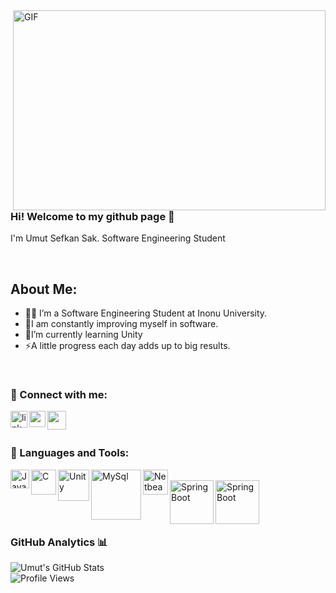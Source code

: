 <img align="right" alt="GIF" src="https://github.com/abhisheknaiidu/abhisheknaiidu/blob/master/code.gif?raw=true" width="500" height="320" />

<br />

### Hi! Welcome to my github page 👋

I'm Umut Sefkan Sak. Software Engineering Student

<br />

## About Me:
- 👨‍💻 I’m a Software Engineering Student at Inonu University.
- 💪I am constantly improving myself in software.
- 🧠I’m currently learning Unity
- ⚡A little progress each day adds up to big results.




<br />


### 📩 Connect with me:

[<img align="left" alt="linkedin | LinkedIn" width="27px" src="https://upload.wikimedia.org/wikipedia/commons/c/ca/LinkedIn_logo_initials.png" />][linkedin]
[<img align="left" height="26" width="26" src="https://upload.wikimedia.org/wikipedia/commons/thumb/e/e7/Instagram_logo_2016.svg/2048px-Instagram_logo_2016.svg.png" />][instagram]
[<img align="left" height="30" width="30" src="https://upload.wikimedia.org/wikipedia/commons/2/2e/Gmail_2020.png" />][gmail]



<br />

[linkedin]: https://www.linkedin.com/in/umut-sefkan-sak-944353236/
[instagram]: https://www.instagram.com/umut___sak/?hl=tr
[gmail]: mailto:umut.sefkan4@gmail.com





<br />

### 🔧 Languages and Tools:
[<img align="left" alt="Java" width="30px" src="https://upload.wikimedia.org/wikipedia/tr/thumb/2/2e/Java_Logo.svg/800px-Java_Logo.svg.png" />][Java]
[<img align="left" alt="C" width="40px" src="https://upload.wikimedia.org/wikipedia/commons/thumb/1/18/C_Programming_Language.svg/695px-C_Programming_Language.svg.png" />][C]
[<img align="left" alt="Unity" width="50px" src="https://user-images.githubusercontent.com/109917881/180661540-39a3c2b4-75ee-412e-b190-ea5e13c30d14.png" />][Unity]
[<img align="left" alt="MySql" width="80px" src="https://dataera.com.tr/wp-content/uploads/2018/07/post_3_gorsel-1110x630.jpg" />][PostgreSql]
[<img align="left" alt="Netbeans" width="40px" src="https://user-images.githubusercontent.com/109917881/180662042-e8841a3f-f3e9-4af3-bc73-f15974eeade3.png" />][Netbeans]<br>
[<img align="left" alt="SpringBoot" width="70px" src="https://upload.wikimedia.org/wikipedia/commons/4/44/Spring_Framework_Logo_2018.svg" />][SpringBoot]
[<img align="left" alt="SpringBoot" width="70px" margin-bottom ="80px" src="https://miro.medium.com/v2/resize:fit:640/format:webp/1*kdRv-UBcZALffWQsN4ohuQ.png"/>][OpenCv]


<br />

[Java]: https://www.java.com/
[C]: https://en.wikipedia.org/wiki/C_(programming_language)
[Unity]: https://unity.com/
[PostgreSql]: https://www.postgresql.org/
[Netbeans]: https://netbeans.apache.org/
[SpringBoot]: https://spring.io/
[OpenCv]:https://opencv.org/

<br />

<br />


### GitHub Analytics 📊

![Umut's GitHub Stats](https://github-readme-stats.vercel.app/api?username=umutsefkansak&show_icons=true)
<br />
![Profile Views](https://komarev.com/ghpvc/?username=umutsefkansak)
<br />




